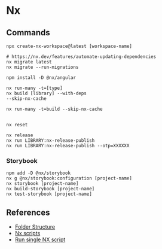# Nx

## Commands

```
npx create-nx-workspace@latest [workspace-name]

# https://nx.dev/features/automate-updating-dependencies
nx migrate latest
nx migrate --run-migrations

npm install -D @nx/angular

nx run-many -t=[type]
nx build [library] --with-deps
--skip-nx-cache

nx run-many -t=build --skip-nx-cache


nx reset

nx release
nx run LIBRARY:nx-release-publish
nx run LIBRARY:nx-release-publish --otp=XXXXXX
```

### Storybook

```
npm add -D @nx/storybook
nx g @nx/storybook:configuration [project-name]
nx storybook [project-name]
nx build-storybook [project-name]
nx test-storybook [project-name]
```

## References

- [Folder Structure](https://nx.dev/concepts/more-concepts/folder-structure)
- [Nx scripts](https://www.youtube.com/watch?v=PRURABLaS8s)
- [Run single NX script](https://stackoverflow.com/questions/67692895/how-to-run-a-single-typescript-file-with-nx)
